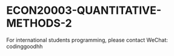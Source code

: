 # ECON20003-QUANTITATIVE-METHODS-2
For international students programming, please contact WeChat: codinggoodhh
